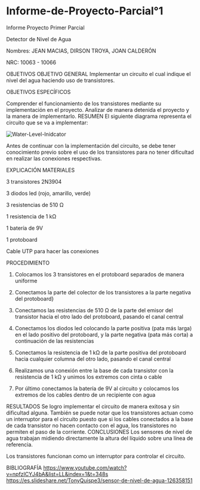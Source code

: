 # Informe-de-Proyecto-Parcial°1

Informe Proyecto Primer Parcial 

Detector de Nivel de Agua 

Nombres: JEAN MACIAS, DIRSON TROYA, JOAN CALDERÓN

NRC: 10063 - 10066


OBJETIVOS
OBJETIVO GENERAL
Implementar un circuito el cual indique el nivel del agua haciendo uso de transistores.

OBJETIVOS ESPECÍFICOS

Comprender el funcionamiento de los transistores mediante su implementación en el proyecto.
Analizar de manera detenida el proyecto y la manera de implementarlo.
RESUMEN
El siguiente diagrama representa el circuito que se va a implementar:

![Water-Level-Inidcator](https://user-images.githubusercontent.com/117947198/206071634-bca9d0fe-d37b-48b2-ba87-d61a646c13a1.jpg)

Antes de continuar con la implementación del circuito, se debe tener conocimiento previo sobre el uso de los transistores para no tener dificultad en realizar las conexiones respectivas.


EXPLICACIÓN
MATERIALES

3 transistores 2N3904

3 diodos led (rojo, amarillo, verde)

3 resistencias de 510 Ω

1 resistencia de 1 kΩ

1 batería de 9V

1 protoboard

Cable UTP para hacer las conexiones

PROCEDIMIENTO
1) Colocamos los 3 transistores en el protoboard separados de manera uniforme


2) Conectamos la parte del colector de los transistores a la parte negativa del protoboard}


3) Conectamos las resistencias de 510 Ω de la parte del emisor del transistor hacia el otro lado del protoboard, pasando el canal central


4) Conectamos los diodos led colocando la parte positiva (pata más larga) en el lado positivo del protoboard, y la parte negativa (pata más corta) a continuación de las resistencias


5) Conectamos la resistencia de 1 kΩ de la parte positiva del protoboard hacia cualquier columna del otro lado, pasando el canal central


6) Realizamos una conexión entre la base de cada transistor con la resistencia de 1 kΩ y unimos los extremos con cinta o cable


7) Por último conectamos la batería de 9V al circuito y colocamos los extremos de los cables dentro de un recipiente con agua


RESULTADOS
Se logro implementar el circuito de manera exitosa y sin dificultad alguna.
También se puede notar que los transistores actuan como un interruptor para el circuito puesto que si los cables conectados a la base de cada transistor no hacen contacto con el agua, los transistores no permiten el paso de la corriente.
CONCLUSIONES
Los sensores de nivel de agua trabajan midiendo directamente la altura del líquido sobre una línea de referencia.

Los transistores funcionan como un interruptor para controlar el circuito.

BIBLIOGRAFÍA
https://www.youtube.com/watch?v=npfzICYJ4bA&list=LL&index=1&t=348s
https://es.slideshare.net/TonyQuispe3/sensor-de-nivel-de-agua-126358151
